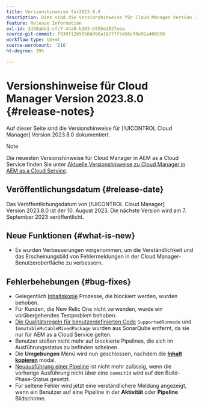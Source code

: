 ```yaml
---
title: Versionshinweise für2023.8.0
description: Dies sind die Versionshinweise für Cloud Manager Version 2023.8.0.
feature: Release Information
exl-id: 2d38abb1-cfc7-44a9-b303-b555e2827eea
source-git-commit: f930f12b5f50dd96a1677ff7a56cf0e92a400556
workflow-type: tm+mt
source-wordcount: '216'
ht-degree: 39%

---
```



# Versionshinweise für Cloud Manager Version 2023.8.0 {#release-notes}

Auf dieser Seite sind die Versionshinweise für [!UICONTROL Cloud Manager] Version 2023.8.0 dokumentiert.

>[!NOTE]
>
>Die neuesten Versionshinweise für Cloud Manager in AEM as a Cloud Service finden Sie unter [Aktuelle Versionshinweise zu Cloud Manager in AEM as a Cloud Service](https://experienceleague.adobe.com/docs/experience-manager-cloud-service/content/implementing/using-cloud-manager/release-notes-cloud-manager/release-notes-cm-current.html?lang=de).

## Veröffentlichungsdatum {#release-date}

Das Veröffentlichungsdatum von [!UICONTROL Cloud Manager] Version 2023.8.0 ist der 10. August 2023. Die nächste Version wird am 7. September 2023 veröffentlicht.

## Neue Funktionen {#what-is-new}

* Es wurden Verbesserungen vorgenommen, um die Verständlichkeit und das Erscheinungsbild von Fehlermeldungen in der Cloud Manager-Benutzeroberfläche zu verbessern.

## Fehlerbehebungen {#bug-fixes}

* Gelegentlich [Inhaltskopie](/help/using/content-copy.md) Prozesse, die blockiert werden, wurden behoben.
* Für Kunden, die New Relic One nicht verwenden, wurde ein vorübergehendes Testproblem behoben.
* [Die Qualitätsregeln für benutzerdefinierten Code](/help/using/custom-code-quality-rules.md) `SupportedRunmode` und `ImmutableMutableMixedPackage` wurden aus SonarQube entfernt, da sie nur für AEM as a Cloud Service gelten.
* Benutzer stoßen nicht mehr auf blockierte Pipelines, die sich im Ausführungsstatus zu befinden scheinen.
* Die **Umgebungen** Menü wird nun geschlossen, nachdem die **[Inhalt kopieren](/help/using/content-copy.md)** modal.
* [Neuausführung einer Pipeline](/help/using/code-deployment.md#reexecute-deployment) ist nicht mehr zulässig, wenn die vorherige Ausführung nicht über eine `commitId` wird auf den Build-Phase-Status gesetzt.
* Für seltene Fehler wird jetzt eine verständlichere Meldung angezeigt, wenn ein Benutzer auf eine Pipeline in der **Aktivität** oder **Pipeline** Bildschirme.

